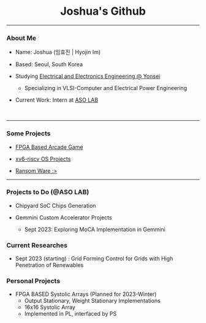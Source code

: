 <div>

<h1 align="center"> Joshua's Github </h1>
<p align="center">

</p>  


---  




### About Me
- Name: Joshua (임효진 | Hyojin Im)

- Based: Seoul, South Korea

- Studying [Electrical and Electronics Engineering @ Yonsei](https://ee.yonsei.ac.kr)
  - Specializing in VLSI-Computer and Electrical Power Engineering


- Current Work: Intern at [ASO LAB](https://sites.google.com/view/asolabysu/home)
<br/>



---


### Some Projects

<p align="center">

</p>  

- [FPGA Based Arcade Game](https://github.com/dsa-shua/kimochi-penguin)

- [xv6-riscv OS Projects](https://github.com/dsa-shua/xv6-riscv-projects)

- [Ransom Ware :>](https://github.com/dsa-shua/omoshiroii-software)

---

### Projects to Do (@ASO LAB)

- Chipyard SoC Chips Generation

- Gemmini Custom Accelerator Projects
  - Sept 2023: Exploring MoCA Implementation in Gemmini

### Current Researches
- Sept 2023 (starting) : Grid Forming Control for Grids with High Penetration of Renewables

###  Personal Projects
- FPGA BASED Systolic Arrays (Planned for 2023-Winter)
  - Output Stationary, Weight Stationary Implementations
  - 16x16 Systolic Array
  - Implemented in PL, interfaced by PS

</div>

